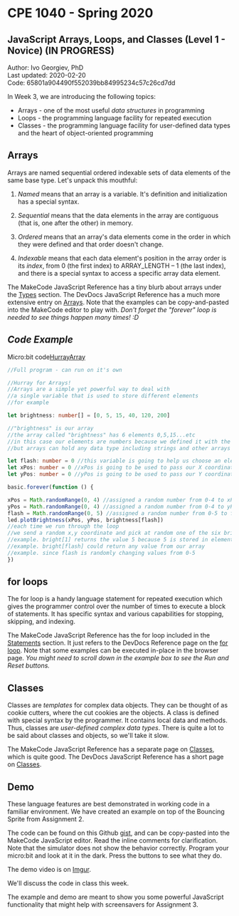 # CPE 1040 - Spring 2020

## JavaScript Arrays, Loops, and Classes (Level 1 - Novice) (IN PROGRESS)

Author: Ivo Georgiev, PhD  
Last updated: 2020-02-20  
Code: 65801a904490f552039bb84995234c57c26cd7dd  

In Week 3, we are introducing the following topics:
- Arrays - one of the most useful _data structures_ in programming
- Loops - the programming language facility for repeated execution
- Classes - the programming language facility for user-defined data types and the heart of object-oriented programming

## Arrays 

Arrays are named sequential ordered indexable sets of data elements of the same base type. Let's unpack this mouthful: 

1. *Named* means that an array is a variable. It's definition and initialization has a special syntax. 

2. *Sequential* means that the data elements in the array are contiguous (that is, one after the other) in memory. 

3. *Ordered* means that an array's data elements come in the order in which they were defined and that order doesn't change. 

4. *Indexable* means that each data element's position in the array order is its *index*, from 0 (the first index) to ARRAY_LENGTH – 1 (the last index), and there is a special syntax to access a specific array data element. 

 

The MakeCode JavaScript Reference has a tiny blurb about arrays under the [Types](https://makecode.microbit.org/javascript/types) section. The DevDocs JavaScript Reference has a much more extensive entry on [Arrays](https://devdocs.io/javascript/global_objects/array). Note that the examples can be copy-and-pasted into the MakeCode editor to play with. *Don't forget the "forever" loop is needed to see things happen many times! :D* 

## *Code Example*
Micro:bit code[HurrayArray](https://gist.github.com/AKA-turtle/082499da16049fe0e32e2f44c5378071)


```typescript
//Full program - can run on it's own

//Hurray for Arrays!
//Arrays are a simple yet powerful way to deal with
//a single variable that is used to store different elements
//for example

let brightness: number[] = [0, 5, 15, 40, 120, 200]

//"brightness" is our array
//the array called "brightness" has 6 elements 0,5,15...etc
//in this case our elements are numbers because we defined it with the ":number"
//but arrays can hold any data type including strings and other arrays

let flash: number = 0 //this variable is going to help us choose an element from our array
let xPos: number = 0 //xPos is going to be used to pass our X coordinate to the plotBrightness function
let yPos: number = 0 //yPos is going to be used to pass our Y coordinate to the plotBrightness function

basic.forever(function () {

xPos = Math.randomRange(0, 4) //assigned a random number from 0-4 to xPos
yPos = Math.randomRange(0, 4) //assigned a random number from 0-4 to yPos
flash = Math.randomRange(0, 5) //assigned a random number from 0-5 to flash
led.plotBrightness(xPos, yPos, brightness[flash])
//each time we run through the loop
//we send a random x,y coordinate and pick at random one of the six brightness values in our array
//example. bright[1] returns the value 5 because 5 is stored in element 1
//example. bright[flash] could return any value from our array 
//example. since flash is randomly changing values from 0-5
})
```


## for loops 

The for loop is a handy language statement for repeated execution which gives the programmer control over the number of times to execute a block of statements. It has specific syntax and various capabilities for stopping, skipping, and indexing.  

 

The MakeCode JavaScript Reference has the for loop included in the [Statements](https://makecode.microbit.org/javascript/statements) section. It just refers to the DevDocs Reference page on the [for](https://makecode.microbit.org/javascript/statements)[ loop](https://makecode.microbit.org/javascript/statements). Note that some examples can be executed in-place in the browser page. *You might need to scroll down in the example box to see the Run and Reset buttons.* 

 

## Classes 

Classes are *templates* for complex data objects. They can be thought of as cookie cutters, where the cut cookies are the objects. A class is defined with special syntax by the programmer. It contains local data and methods. Thus, classes are *user-defined complex data types*. There is quite a lot to be said about classes and objects, so we'll take it slow. 

 

The MakeCode JavaScript Reference has a separate page on [Classes](https://makecode.microbit.org/javascript/classes), which is quite good. The DevDocs JavaScript Reference has a short page on [Classes](https://devdocs.io/javascript/statements/class). 

 

## Demo 

These language features are best demonstrated in working code in a familiar environment. We have created an example on top of the Bouncing Sprite from Assignment 2.  

 

The code can be found on this Github [gist](https://gist.github.com/ivogeorg/be8b11ca24f118fd63c0407e93c81f81), and can be copy-pasted into the MakeCode JavaScript editor. Read the inline comments for clarification. Note that the simulator does not show the behavior correctly. Program your micro:bit and look at it in the dark. Press the buttons to see what they do. 

 

The demo video is on [Imgur](https://imgur.com/gallery/qysnAQG). 

 

We'll discuss the code in class this week.  

 

The example and demo are meant to show you some powerful JavaScript functionality that might help with screensavers for Assignment 3. 

